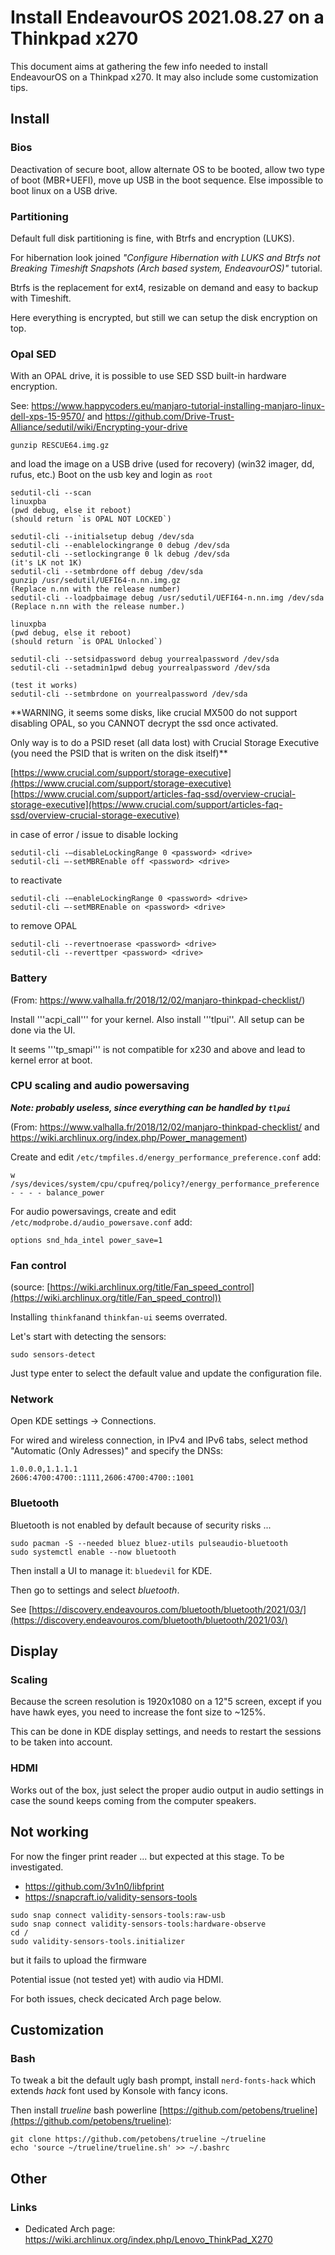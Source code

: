 # Install EndeavourOS 2021.08.27 on a Thinkpad x270
This document aims at gathering the few info needed to install EndeavourOS on a Thinkpad x270.
It may also include some customization tips.

## Install

### Bios
Deactivation of secure boot, allow alternate OS to be booted, allow two type of boot (MBR+UEFI), move up USB in the boot sequence.
Else impossible to boot linux on a USB drive.

### Partitioning

Default full disk partitioning is fine, with Btrfs and encryption (LUKS).

For hibernation look joined _"Configure Hibernation with LUKS and Btrfs not Breaking Timeshift Snapshots (Arch based system, EndeavourOS)"_ tutorial.

Btrfs is the replacement for ext4, resizable on demand and easy to backup with Timeshift.

Here everything is encrypted, but still we can setup the disk encryption on top.


### Opal SED

With an OPAL drive, it is possible to use SED SSD built-in hardware encryption.

See: https://www.happycoders.eu/manjaro-tutorial-installing-manjaro-linux-dell-xps-15-9570/ and https://github.com/Drive-Trust-Alliance/sedutil/wiki/Encrypting-your-drive

```
gunzip RESCUE64.img.gz
```
and load the image on a USB drive (used for recovery) (win32 imager, dd, rufus, etc.)
Boot on the usb key and login as `root`

```
sedutil-cli --scan
linuxpba
(pwd debug, else it reboot)
(should return `is OPAL NOT LOCKED`)

sedutil-cli --initialsetup debug /dev/sda
sedutil-cli --enablelockingrange 0 debug /dev/sda
sedutil-cli --setlockingrange 0 lk debug /dev/sda
(it's LK not 1K)
sedutil-cli --setmbrdone off debug /dev/sda
gunzip /usr/sedutil/UEFI64-n.nn.img.gz 
(Replace n.nn with the release number)
sedutil-cli --loadpbaimage debug /usr/sedutil/UEFI64-n.nn.img /dev/sda
(Replace n.nn with the release number.)

linuxpba
(pwd debug, else it reboot)
(should return `is OPAL Unlocked`)

sedutil-cli --setsidpassword debug yourrealpassword /dev/sda
sedutil-cli --setadmin1pwd debug yourrealpassword /dev/sda

(test it works)
sedutil-cli --setmbrdone on yourrealpassword /dev/sda
```

**WARNING, it seems some disks, like crucial MX500 do not support disabling OPAL, so you CANNOT decrypt the ssd once activated.

Only way is to do a PSID reset (all data lost) with Crucial Storage Executive (you need the PSID that is writen on the disk itself)**

[https://www.crucial.com/support/storage-executive](https://www.crucial.com/support/storage-executive)
[https://www.crucial.com/support/articles-faq-ssd/overview-crucial-storage-executive](https://www.crucial.com/support/articles-faq-ssd/overview-crucial-storage-executive)

in case of error / issue to disable locking

```
sedutil-cli -–disableLockingRange 0 <password> <drive>  
sedutil-cli –-setMBREnable off <password> <drive>
```

to reactivate
```
sedutil-cli -–enableLockingRange 0 <password> <drive>      
sedutil-cli –-setMBREnable on <password> <drive>  
```

to remove OPAL
```
sedutil-cli --revertnoerase <password> <drive>
sedutil-cli --reverttper <password> <drive> 
```

### Battery
(From: https://www.valhalla.fr/2018/12/02/manjaro-thinkpad-checklist/)

Install '''acpi_call''' for your kernel.
Also install '''tlpui''. All setup can be done via the UI.

It seems '''tp_smapi''' is not compatible for x230 and above and lead to kernel error at boot.

### CPU scaling and audio powersaving
***Note: probably useless, since everything can be handled by ```tlpui```***

(From: https://www.valhalla.fr/2018/12/02/manjaro-thinkpad-checklist/ and https://wiki.archlinux.org/index.php/Power_management)

Create and edit ```/etc/tmpfiles.d/energy_performance_preference.conf```
add:
```
w /sys/devices/system/cpu/cpufreq/policy?/energy_performance_preference - - - - balance_power
```

For audio powersavings, create and edit ```/etc/modprobe.d/audio_powersave.conf```
add:
```
options snd_hda_intel power_save=1
```

### Fan control
(source: [https://wiki.archlinux.org/title/Fan_speed_control](https://wiki.archlinux.org/title/Fan_speed_control))

Installing ```thinkfan```and ```thinkfan-ui``` seems overrated.

Let's start with detecting the sensors:

```
sudo sensors-detect
```

Just type enter to select the default value and update the configuration file.

### Network
Open KDE settings -> Connections.

For wired and wireless connection, in IPv4 and IPv6 tabs, select method "Automatic (Only Adresses)" and specify the DNSs:

```
1.0.0.0,1.1.1.1
2606:4700:4700::1111,2606:4700:4700::1001
```

### Bluetooth
Bluetooth is not enabled by default because of security risks ...

```
sudo pacman -S --needed bluez bluez-utils pulseaudio-bluetooth
sudo systemctl enable --now bluetooth
```

Then install a UI to manage it: ```bluedevil``` for KDE.

Then go to settings and select _bluetooth_.

See [https://discovery.endeavouros.com/bluetooth/bluetooth/2021/03/](https://discovery.endeavouros.com/bluetooth/bluetooth/2021/03/)

## Display

### Scaling
Because the screen resolution is 1920x1080 on a 12"5 screen, except if you have hawk eyes, you need to increase the font size to ~125%.

This can be done in KDE display settings, and needs to restart the sessions to be taken into account.

### HDMI
Works out of the box, just select the proper audio output in audio settings in case the sound keeps coming from the computer speakers.

## Not working
For now the finger print reader ... but expected at this stage. To be investigated.
* https://github.com/3v1n0/libfprint
* https://snapcraft.io/validity-sensors-tools
```
sudo snap connect validity-sensors-tools:raw-usb 
sudo snap connect validity-sensors-tools:hardware-observe
cd /
sudo validity-sensors-tools.initializer
```
but it fails to upload the firmware

Potential issue (not tested yet) with audio via HDMI.

For both issues, check decicated Arch page below.

## Customization
### Bash

To tweak a bit the default ugly bash prompt, install ```nerd-fonts-hack``` which extends _hack_ font used by Konsole with fancy icons.

Then install _trueline_ bash powerline [https://github.com/petobens/trueline](https://github.com/petobens/trueline):

```
git clone https://github.com/petobens/trueline ~/trueline
echo 'source ~/trueline/trueline.sh' >> ~/.bashrc
```

## Other
### Links
* Dedicated Arch page: https://wiki.archlinux.org/index.php/Lenovo_ThinkPad_X270